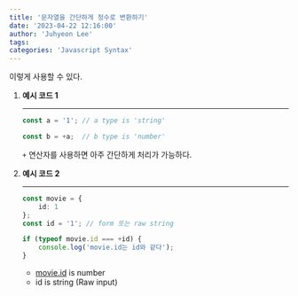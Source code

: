 ```yaml
---
title: '문자열을 간단하게 정수로 변환하기'
date: '2023-04-22 12:16:00'
author: 'Juhyeon Lee'
tags: 
categories: 'Javascript Syntax'
---
```


 이렇게 사용할 수 있다.

1. **예시 코드 1**

	---


	```typescript
	const a = '1'; // a type is 'string'
	
	const b = +a;  // b type is 'number'
	```


	`+` 연산자를 사용하면 아주 간단하게 처리가 가능하다.

2. **예시 코드 2**

	---


	```typescript
	const movie = {
		id: 1
	};
	const id = '1'; // form 또는 raw string
	
	if (typeof movie.id === +id) {
		console.log('movie.id는 id와 같다');
	}
	```

	- [movie.id](http://movie.id) is number
	- id is string (Raw input)
